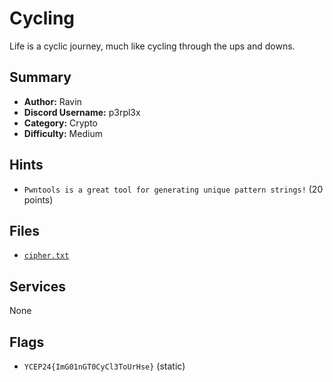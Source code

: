 # Cycling
Life is a cyclic journey, much like cycling through the ups and downs.

## Summary
- **Author:** Ravin
- **Discord Username:** p3rpl3x
- **Category:** Crypto
- **Difficulty:** Medium

## Hints
- `Pwntools is a great tool for generating unique pattern strings!` (20 points)

## Files
- [`cipher.txt`](dist/cipher.txt)


## Services
None

## Flags
- `YCEP24{ImG01nGT0CyCl3ToUrHse}` (static)
